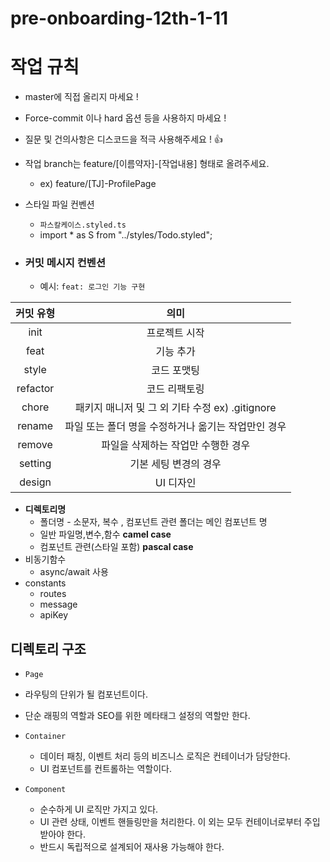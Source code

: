 # pre-onboarding-12th-1-11

# 작업 규칙
- master에 직접 올리지 마세요 !
- Force-commit 이나 hard 옵션 등을 사용하지 마세요 !
- 질문 및 건의사항은 디스코드을 적극 사용해주세요 ! 👍
- 작업 branch는 feature/[이름약자]-[작업내용] 형태로 올려주세요.
  - ex) feature/[TJ]-ProfilePage
- 스타일 파일 컨벤션
    - `파스칼케이스.styled.ts`
    - import * as S from "../styles/Todo.styled";
  
- ### 커밋 메시지 컨벤션
  - 예시: `feat: 로그인 기능 구현`

|커밋 유형|의미|
|:---:|:---:|
|init| 프로젝트 시작|
|feat| 기능 추가|
|style| 코드 포맷팅|
|refactor| 코드 리팩토링|
|chore| 패키지 매니저 및 그 외 기타 수정 ex) .gitignore|
|rename| 파일 또는 폴더 명을 수정하거나 옮기는 작업만인 경우 |
|remove|파일을 삭제하는 작업만 수행한 경우|
|setting|기본 세팅 변경의 경우|
|design|UI 디자인|

- **디렉토리명**
    - 폴더명 - 소문자, 복수 , 컴포넌트 관련 폴더는 메인 컴포넌트 명
    - 일반 파일명,변수,함수 **camel case**
    - 컴포넌트 관련(스타일 포함) **pascal case**
- 비동기함수
    - async/await 사용
- constants
    - routes
    - message
    - apiKey
      
## 디렉토리 구조

- `Page` 
 - 라우팅의 단위가 될 컴포넌트이다.
 - 단순 래핑의 역할과 SEO를 위한 메타태그 설정의 역할만 한다.

- `Container`
    
  - 데이터 패칭, 이벤트 처리 등의 비즈니스 로직은 컨테이너가 담당한다.
  - UI 컴포넌트를 컨트롤하는 역할이다.
    
- `Component`
    
  - 순수하게 UI 로직만 가지고 있다.
  - UI 관련 상태, 이벤트 핸들링만을 처리한다. 이 외는 모두 컨테이너로부터 주입 받아야 한다.
  - 반드시 독립적으로 설계되어 재사용 가능해야 한다.
  
